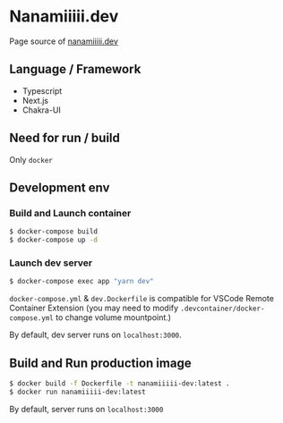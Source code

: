 # Nanamiiiii.dev
Page source of [nanamiiiii.dev](https://nanamiiiii.dev)

## Language / Framework
- Typescript
- Next.js
- Chakra-UI

## Need for run / build
Only `docker`

## Development env
### Build and Launch container
```sh
$ docker-compose build
$ docker-compose up -d
```

### Launch dev server
```sh
$ docker-compose exec app "yarn dev"
```

`docker-compose.yml` & `dev.Dockerfile` is compatible for VSCode Remote Container Extension (you may need to modify `.devcontainer/docker-compose.yml` to change volume mountpoint.)

By default, dev server runs on `localhost:3000`.

## Build and Run production image
```sh
$ docker build -f Dockerfile -t nanamiiiii-dev:latest .
$ docker run nanamiiiii-dev:latest
```
By default, server runs on `localhost:3000`
